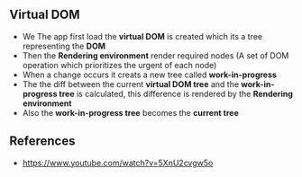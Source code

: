 ## Virtual DOM
+ We The app first load the **virtual DOM** is created which its a tree representing the **DOM**
+ Then the **Rendering environment** render required nodes (A set of DOM operation which prioritizes the urgent of each node)
+ When a change occurs it creats a new tree called **work-in-progress**
+ The the diff between the current **virtual DOM tree** and the **work-in-progress tree** is calculated, this difference is rendered by the **Rendering environment**
+ Also the **work-in-progress tree** becomes the **current tree**
## References
+ https://www.youtube.com/watch?v=5XnU2cvgw5o
